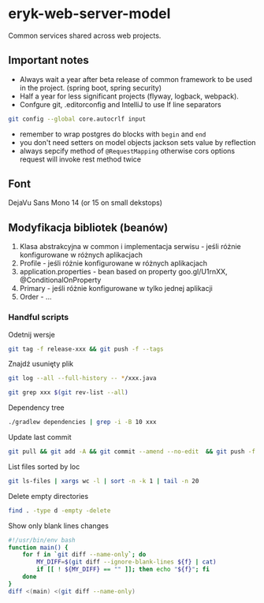 # eryk-web-server-model
Common services shared across web projects.

## Important notes

- Always wait a year after beta release of common framework to be used in the project. (spring boot, spring security)
- Half a year for less significant projects (flyway, logback, webpack).
- Confgure git, .editorconfig and IntelliJ to use lf line separators
````bash
git config --global core.autocrlf input
````
- remember to wrap postgres do blocks with `begin` and `end`
- you don't need setters on model objects jackson sets value by reflection
- always sepcify method of `@RequestMapping` otherwise cors options request will invoke rest method twice

## Font
DejaVu Sans Mono 14 (or 15 on small dekstops)

## Modyfikacja bibliotek (beanów)
1. Klasa abstrakcyjna w common i implementacja serwisu - jeśli różnie konfigurowane w różnych aplikacjach
1. Profile - jeśli różnie konfigurowane w różnych aplikacjach
3. application.properties - bean based on property goo.gl/U1rnXX, @ConditionalOnProperty
2. Primary - jeśli różnie konfigurowane w tylko jednej aplikacji
3. Order - ...

### Handful scripts
Odetnij wersje
```bash
git tag -f release-xxx && git push -f --tags
```
Znajdź usunięty plik
```bash
git log --all --full-history -- */xxx.java
```
```bash
git grep xxx $(git rev-list --all)
```
Dependency tree
```bash
./gradlew dependencies | grep -i -B 10 xxx
```
Update last commit
```bash
git pull && git add -A && git commit --amend --no-edit  && git push -f
```
List files sorted by loc
```bash
git ls-files | xargs wc -l | sort -n -k 1 | tail -n 20
```
Delete empty directories
```bash
find . -type d -empty -delete
```
Show only blank lines changes
```bash
#!/usr/bin/env bash
function main() {
    for f in `git diff --name-only`; do
        MY_DIFF=$(git diff --ignore-blank-lines ${f} | cat)
        if [[ ! ${MY_DIFF} == "" ]]; then echo "${f}"; fi
    done
}
diff <(main) <(git diff --name-only)
```